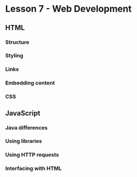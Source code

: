 # Lesson 7 - Web Development

## HTML

### Structure

### Styling

### Links

### Embedding content

### CSS

## JavaScript

### Java differences

### Using libraries

### Using HTTP requests

### Interfacing with HTML
